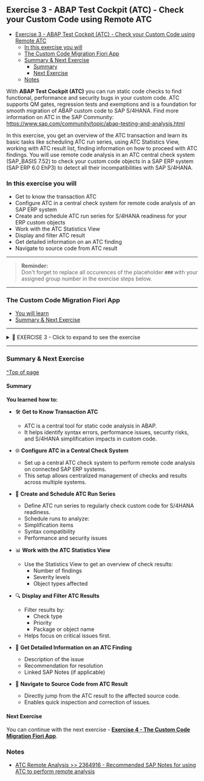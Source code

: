 
## Exercise 3 - ABAP Test Cockpit (ATC) - Check your Custom Code using Remote ATC

- [Exercise 3 - ABAP Test Cockpit (ATC) - Check your Custom Code using Remote ATC](#exercise-3---abap-test-cockpit-atc---check-your-custom-code-using-remote-atc)
  - [In this exercise you will](#in-this-exercise-you-will)
  - [The Custom Code Migration Fiori App](#the-custom-code-migration-fiori-app)
  - [Summary \& Next Exercise](#summary--next-exercise)
    - [Summary](#summary)
    - [Next Exercise](#next-exercise)
  - [Notes](#notes)

<!-- Exercise Description -->
With **ABAP Test Cockpit (ATC)** you can run static code checks to find functional, performance and security bugs in your custom code. ATC supports QM gates, regression tests and exemptions and is a foundation for smooth migration of ABAP custom code to SAP S/4HANA. Find more information on ATC in the SAP Community: https://www.sap.com/community/topic/abap-testing-and-analysis.html 

In this exercise, you get an overview of the ATC transaction and learn its basic tasks like scheduling ATC run series, using ATC Statistics View, working with ATC result list, finding information on how to proceed with ATC findings. You will use remote code analysis in an ATC central check system (SAP_BASIS 7.52) to check your custom code objects in a SAP ERP system (SAP ERP 6.0 EhP3) to detect all their incompatibilities with SAP S/4HANA.



### In this exercise you will
- Get to know the transaction ATC 
- Configure ATC in a central check system for remote code analysis of an SAP ERP system
- Create and schedule ATC run series for S/4HANA readiness for your ERP custom objects
- Work with the ATC Statistics View
- Display and filter ATC result
- Get detailed information on an ATC finding
- Navigate to source code from ATC result

---
> **Reminder:**   
> Don't forget to replace all occurences of the placeholder **`###`** with your assigned group number in the exercise steps below.  
---

### The Custom Code Migration Fiori App

- [You will learn](#you-will-learn)
- [Summary & Next Exercise](#summary--next-exercise) 

---

<details>
  <summary>🔵 EXERCISE 3 - Click to expand to see the exercise</summary>

1.    Logon to the **Central Check System (S/4 HANA 2023 System)**.

      Use the provided logon information for system *Central Check System*.   
      
      <img src="images//Picture2.png" width="50%">

---
2.    Start transaction ATC   
      
      <img src="images//Picture3.png" width="30%">

---
4.    Now configure the Object Provider, which defines the RFC connection to be used for analysis of your custom code in the remote ERP system.

      In the ATC Overview tree select Object Providers node and double click it.    
      
      <img src="images//Picture4.png" width="30%">

      Switch to change mode and then click the New Entries button.      
      
      <img src="images//Picture5.png" width="70%">

      Enter your data.

      Click Save button.

---
5.    In the ATC Overview tree select Schedule Runs node and double click it.       
      
      <img src="images//Picture6.png" width="30%">

---
6.    Click Create button, enter the Run Series name DEVELOPER## and click Enter button on the popup. 
      
      <img src="images//Picture7.png" width="30%">

---
7.    Enter a description and choose the variant

      *S4HANA_READINESS_xyz / SAP_CP_READINESS_REMOTE*    

      <img src="images//Picture8.png" width="70%">

---
8.    Enter your exercise package Z_CCM_EX_##.  
      
      <img src="images//Picture9.png" width="70%">

---
9.    Execute the Remote check by using the Schedule button.      
      
      <img src="images//Picture10.png" width="70%"">

---
10.    Go back to the ATC Overview screen and double click the Manage Results node. On the ATC - Browse Results screen enter your ATC run series name <YOUR NAME> and click Execute (F8). 
      <img src="images//Picture11.png" width="70%">

---
1.    You can view the result only after the ATC run is finished (TIP: under the Monitor and Control Runs node you can view the run status).

      Select your result in the table and click Display button.
      
      <img src="images//Picture12.png" width="70%">

---
12.   The result table displays all ATC findings of the simplifications in SAP S/4HANA which affect the custom code in your scanned package

      *Z_CCM_EX_##*

      of the remote ERP system incl. the corresponding SAP Notes for solution guidance.

      <img src="images//Picture13.png" width="70%">

---
13.   Now open the Statistics View  
      <img src="images//Picture14.png" width="70%">

---
14.   In the Statistics View the ATC result is grouped by the ATC checks. For example, display all ATC findings related to the SELECT statements without ORDER BY clause. To achieve this just double click the relevant ATC check in the selection tree. From here you can also navigate to the corresponding source code part by clicking on the Object Name.   
      <img src="images//Picture15.png" width="70%">

</details>

---

### Summary & Next Exercise
[^Top of page](#)

#### Summary
**You learned how to:**

- 🛠️ **Get to Know Transaction ATC**
  - ATC is a central tool for static code analysis in ABAP.
  - It helps identify syntax errors, performance issues, security risks, and S/4HANA simplification impacts in custom code. 
  
- 🌐 **Configure ATC in a Central Check System**
  - Set up a central ATC check system to perform remote code analysis on connected SAP ERP systems.
  - This setup allows centralized management of checks and results across multiple systems.

- 📅 **Create and Schedule ATC Run Series**
  - Define ATC run series to regularly check custom code for S/4HANA readiness.
  - Schedule runs to analyze:
  - Simplification items
  - Syntax compatibility
  - Performance and security issues

- 📊 **Work with the ATC Statistics View**
  - Use the Statistics View to get an overview of check results:
    - Number of findings
    - Severity levels
    - Object types affected

- 🔍 **Display and Filter ATC Results**
  - Filter results by:
    - Check type
    - Priority
    - Package or object name
  - Helps focus on critical issues first.

- 📄 **Get Detailed Information on an ATC Finding**
  - Description of the issue
  - Recommendation for resolution
  - Linked SAP Notes (if applicable)

- 🧭 **Navigate to Source Code from ATC Result**
  - Directly jump from the ATC result to the affected source code.
  - Enables quick inspection and correction of issues.

#### Next Exercise
You can continue with the next exercise - **[Exercise 4 - The Custom Code Migration Fiori App](../ex4/README4.md)**.

### Notes
- [ATC Remote Analysis >> 2364916 - Recommended SAP Notes for using ATC to perform remote analysis](https://me.sap.com/notes/2364916)
